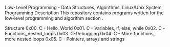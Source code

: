 Low-Level Programming - Data Structures, Algorithms, Linux/Unix System Programming
Description
This repository contains programs written for the low-level programming and algorithm section .



Structure
0x00. C - Hello, World
0x01. C - Variables, if, else, while
0x02. C -Functions_nested_loops
0x03. C-Debugging
0x04. C - More functions, more nested loops
0x05. C - Pointers, arrays and strings
